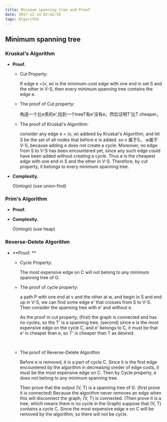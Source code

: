 ```yaml
---
title: Minimum spanning tree and Proof
date: 2017-12-14 02:42:52
tags: Algorithm
---
```


## Minimum spanning tree

### Kruskal's Algorithm

- **Proof.**

  - Cut Property:

    If edge e =(v, w) is the minimum-cost edge with one end in set S and the other in V-S, then every minimum spanning tree contains the edge e.

  - The proof of Cut property:

    构造一个比e贵的e',找到一个treeT有e'没有e。然后证明T‘比T cheaper。

  - The proof of Kruskal's Algorithm:

    consider any edge e = (v, w) addeed by Kruskal's Algorithm, and let S be the set of all nodes that before e is added. so v 属于S， w属于V-S, because adding e does not create a cycle. Moreover, no edge from S to V-S has been encountered yet, since any such edge could have been added without creating a cycle. Thus e is the cheapest edge with one end in S and the other in V-S. Therefore, by cut property, it belongs to every minimum spanning tree.

- **Complexity.**

  O(mlogn) (use union-find)

### Prim's Algorithm

- **Proof.**

- **Complexity.**

  O(mlogn) (use heap)

### Reverse-Delete Algorithm

- **Proof. **

  - Cycle Property: 

    ​The most expensive edge on C will not belong to any minimum spanning tree of G.

  - The proof of cycle property: 

    ​a path P with one end at v and the other at w, and begin in S and end up in V-S, we can find some edge e' that crosses from S to V-S. Then consider the spanning tree with e' and without e. 

    ​As the proof in cut property, (first) the graph is connected and has no cycles, so the T' is a spanning tree. (second) since e is the most expensive edge on the cycle C, and e' belongs to C, it must be that e' is cheaper than e, so T' is cheaper than T as desired.

  ​

  - The proof of Reverse-Delete Algorithm 

    ​Before e is removed, it is a part of cycle C. Since it is the first edge encountered by the algorithm in decreasing oreder of edge costs, it must be the most expensive edge on C. Then by Cycle property, e does not belong to any minimum spanning tree.

    ​Then prove that the output (V, T) is a spanning tree of G. (first prove it is connected) Because the algorithm never removes an edge when this will disconnect the graph, (V, T) is connected. (Then prove it is a tree, which means there is no cycle in the Graph) suppose that (V, T) contains a cycle C. Since the most expensive edge e on C will be removed by the algorithm, so there will not be cycle.